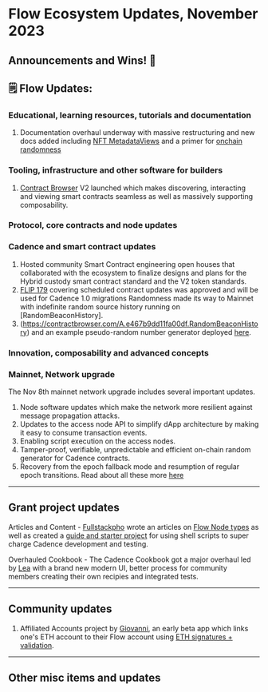# Flow Ecosystem Updates, November 2023

## Announcements and Wins! 🎉

## 🗒 Flow Updates: 

### Educational, learning resources, tutorials and documentation
1. Documentation overhaul underway with massive restructuring and new docs added including [NFT MetadataViews](https://developers.flow.com/build/advanced-concepts/metadata-views) and a primer for [onchain randomness](https://developers.flow.com/build/advanced-concepts/randomness)

### Tooling, infrastructure and other software for builders
1. [Contract Browser](https://contractbrowser.com/blog/introducing-v2) V2 launched which makes discovering, interacting and viewing smart contracts seamless as well as massively supporting composability. 

### Protocol, core contracts and node updates

### Cadence and smart contract updates
1. Hosted community Smart Contract engineering open houses that collaborated with the ecosystem to finalize designs and plans for the Hybrid custody smart contract standard and the V2 token standards.
2. [FLIP 179](https://github.com/onflow/flips/pull/179) covering scheduled contract updates was approved and will be used for Cadence 1.0 migrations
Randomness made its way to Mainnet with indefinite random source history running on [RandomBeaconHistory].
3. (https://contractbrowser.com/A.e467b9dd11fa00df.RandomBeaconHistory) and an example pseudo-random number generator deployed [here](https://contractbrowser.com/A.45caec600164c9e6.Xorshift128plus).

### Innovation, composability and advanced concepts

### Mainnet, Network upgrade
The Nov 8th mainnet network upgrade includes several important updates.
1. Node software updates which make the network more resilient against message propagation attacks.
2. Updates to the access node API to simplify dApp architecture by making it easy to consume transaction events.
3. Enabling script execution on the access nodes.
4. Tamper-proof, verifiable, unpredictable and efficient on-chain random generator for Cadence contracts.
5. Recovery from the epoch fallback mode and resumption of regular epoch transitions.
   Read about all these more [here](https://github.com/onflow/flow-go/releases/tag/v0.32.3)

------------------------------------------

## Grant project updates

Articles and Content - [Fullstackpho](https://github.com/ph0ph0) wrote an articles on [Flow Node types](https://fullstackpho.com/types-of-node-on-flow-blockchain) as well as created a [guide and starter project](https://fullstackpho.com/how-to-use-shell-scripts-to-speed-up-cadence-development-on-flow-blockchain) for using shell scripts to super charge Cadence development and testing.

Overhauled Cookbook - The Cadence Cookbook got a major overhaul led by [Lea](lealobanov (Lea Lobanov)) with a brand new modern UI, better process for community members creating their own recipies and integrated tests. 

------------------------------------------
## Community updates 
1. Affiliated Accounts project by [Giovanni](https://github.com/sisyphusSmiling), an early beta app which links one's ETH account to their Flow account using [ETH signatures + validation](https://contractbrowser.com/A.f3c8bba150be9074.ETHAffiliatedAccounts).

------------------------------------------
## Other misc items and updates
